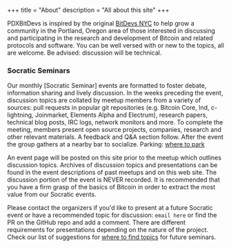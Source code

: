 +++
title = "About"
description = "All about this site"
+++

PDXBitDevs is inspired by the original [BitDevs NYC](https://bitdevs.org) to 
help grow a community in the Portland, Oregon area of those interested in discussing 
and participating in the research and development of Bitcoin and related 
protocols and software. You can be well versed with or new to the topics, all are welcome. 
Be advised: discussion will be technical.

### Socratic Seminars

Our monthly [Socratic Seminar] events are formatted to foster debate, information
sharing and lively discussion. In the weeks preceding the event, discussion
topics are collated by meetup members from a variety of sources: pull requests
in popular git repositories (e.g. Bitcoin Core, lnd, c-lightning, Joinmarket,
Elements Alpha and Electrum), research papers, technical blog posts, IRC logs,
network monitors and more. To complete the meeting, members present open source
projects, companies, research and other relevant materials. A feedback and Q&A
section follow. After the event the group gathers at a nearby bar to
socialize.   Parking:  [where to park](/about/bitdevs-parking)

An event page will be posted on this site prior to the meetup which outlines discussion topics.
Archives of discussion topics and presentations can be found in the event
descriptions of past meetups and on this web site. The discussion portion of 
the event is NEVER recorded. It is recommended that you have a firm grasp of 
the basics of Bitcoin in order to extract the most value from our Socratic events.

Please contact the organizers if you'd like to present at a future Socratic
event or have a recommended topic for discussion: `email here` or find the PR on the 
GitHub repo and add a comment. 
There are different requirements for presentations depending on the nature of the project. Check our 
list of suggestions for [where to find topics](/about/find-topics) for future seminars.

[Definition: Socratic Seminar]: https://en.wikipedia.org/wiki/Socratic_method#Socratic_seminar

